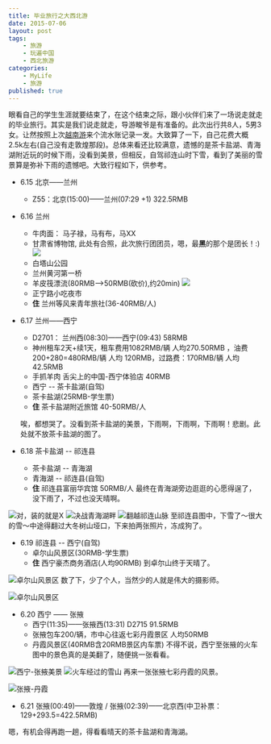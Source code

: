 ```yaml
---
title: 毕业旅行之大西北游
date: 2015-07-06
layout: post
tags: 
    - 旅游 
    - 玩遍中国 
    - 西北旅游
categories: 
    - MyLife 
    - 旅游
published: true
---
```



眼看自己的学生生涯就要结束了，在这个结束之际，跟小伙伴们来了一场说走就走的毕业旅行。其实是我们说走就走，导游畯爷是有准备的。此次出行共8人，5男3女。让然按照上次[越南游](http://www.tanglei.name/travel-to-vietnam/)来个流水账记录一发。大致算了一下，自己花费大概2.5k左右(自己没有走敦煌那段)。总体来看还比较满意，遗憾的是茶卡盐湖、青海湖附近玩的时候下雨，没看到美景，但相反，自驾祁连山时下雪，看到了美丽的雪景算是弥补下雨的遗憾吧。大致行程如下，供参考。

- 6.15 北京——兰州
	- Z55：北京(15:00)——兰州(07:29 +1)  322.5RMB
- 6.16 兰州
	- 牛肉面： 马子禄，马有布，马XX
	- 甘肃省博物馆, 此处有合照，此次旅行团团员，嗯，最**黑**的那个是团长！:) 
![](/resources/travel-to-northwest-of-China/sheng-bowuguan.jpg)
	- 白塔山公园
	- 兰州黄河第一桥
	- 羊皮筏漂流(80RMB-->50RMB(砍价),约20min)
![](/resources/travel-to-northwest-of-China/yangpifa.jpg)
	- 正宁路小吃夜市
	- **住** 兰州等风来青年旅社(36-40RMB/人)

- 6.17 兰州——西宁
	- D2701： 兰州西(08:30)——西宁(09:43) 58RMB
	- 神州租车2天+续1天，租车费用1082RMB/辆 人均270.50RMB ，油费200+280=480RMB/辆 人均 120RMB，过路费：170RMB/辆 人均42.5RMB
	- 手抓羊肉 舌尖上的中国-西宁体验店 40RMB
	- 西宁 -- 茶卡盐湖(自驾)
	- 茶卡盐湖(25RMB-学生票)
	- **住** 茶卡盐湖附近旅馆 40-50RMB/人 
	
	唉，都想哭了。没看到茶卡盐湖的美景，下雨啊，下雨啊，下雨啊！悲剧。此处就不放茶卡盐湖的图了。
- 6.18 茶卡盐湖 -- 祁连县
	- 茶卡盐湖 -- 青海湖
	- 青海湖 -- 祁连县(自驾)
	- **住** 祁连县富丽华宾馆 50RMB/人
	最终在青海湖旁边逛逛的心愿得逞了，没下雨了，不过也没天晴啊。

![对，装的就是X](/resources/travel-to-northwest-of-China/qinghaihu-cigarette.jpg) 
![决战青海湖畔](/resources/travel-to-northwest-of-China/qinghaihu-jump.jpg) 
![翻越祁连山脉](/resources/travel-to-northwest-of-China/qilianshan-4120.jpg) 
	至祁连县图中，下雪了～很大的雪～中途得翻过大冬树山垭口，下来拍两张照片，冻成狗了。
	
- 6.19 祁连县 -- 西宁(自驾)
	- 卓尔山风景区(30RMB-学生票)
	- **住** 西宁豪杰商务酒店(人均90RMB)
	到卓尔山终于天晴了。
	
![卓尔山风景区](/resources/travel-to-northwest-of-China/zhuoershan-1.jpg)
	 数了下，少了个人，当然少的人就是伟大的摄影师。
	
![卓尔山风景区](/resources/travel-to-northwest-of-China/zhuoershan-mayi.jpg)
	
- 6.20 西宁 —— 张掖
	- 西宁(11:35)——张掖西(13:31) D2715  91.5RMB
	- 张掖包车200/辆，市中心往返七彩丹霞景区 人均50RMB
	- 丹霞风景区(40RMB含20RMB景区内车票)
	不得不说，西宁至张掖的火车图中的景色真的是美翻了，随便挑一张看看。
	
![西宁-张掖美景](/resources/travel-to-northwest-of-China/to-zhangye-beauty.jpg)
![火车经过的雪山](/resources/travel-to-northwest-of-China/to-zhangye-snow.jpg)
	再来一张张掖七彩丹霞的风景。
	
![张掖-丹霞](/resources/travel-to-northwest-of-China/zhangye-danxia.jpg)
	
- 6.21 张掖(00:49)——敦煌 / 张掖(02:39)——北京西(中卫补票：129+293.5=422.5RMB)

嗯，有机会得再跑一趟，得看看晴天的茶卡盐湖和青海湖。
